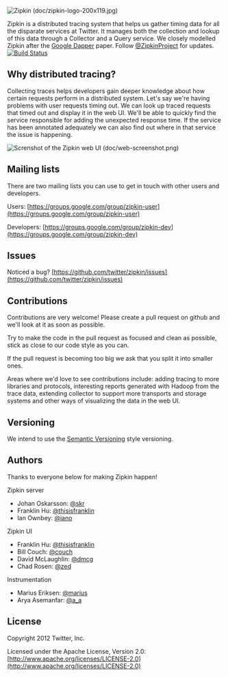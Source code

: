![Zipkin (doc/zipkin-logo-200x119.jpg)](https://github.com/twitter/zipkin/raw/master/doc/zipkin-logo-200x119.jpg)

Zipkin is a distributed tracing system that helps us gather timing data for all the disparate services at Twitter.
It manages both the collection and lookup of this data through a Collector and a Query service.
We closely modelled Zipkin after the [Google Dapper](http://research.google.com/pubs/pub36356.html) paper. Follow [@ZipkinProject](https://twitter.com/zipkinproject) for updates. [![Build Status](https://secure.travis-ci.org/twitter/zipkin.png)](http://travis-ci.org/twitter/zipkin)

## Why distributed tracing?
Collecting traces helps developers gain deeper knowledge about how certain requests perform in a distributed system.
Let's say we're having problems with user requests timing out. We can look up traced requests that timed out and display
it in the web UI. We'll be able to quickly find the service responsible for adding the unexpected response time.
If the service has been annotated adequately we can also find out where in that service the issue is happening.

![Screnshot of the Zipkin web UI (doc/web-screenshot.png)](https://github.com/twitter/zipkin/raw/master/doc/web-screenshot.png)

## Mailing lists
There are two mailing lists you can use to get in touch with other users and developers.

Users: [https://groups.google.com/group/zipkin-user](https://groups.google.com/group/zipkin-user)

Developers: [https://groups.google.com/group/zipkin-dev](https://groups.google.com/group/zipkin-dev)

## Issues
Noticed a bug? [https://github.com/twitter/zipkin/issues](https://github.com/twitter/zipkin/issues)

## Contributions
Contributions are very welcome! Please create a pull request on github and we'll look at it as soon as possible.

Try to make the code in the pull request as focused and clean as possible, stick as close to our code style as you can.

If the pull request is becoming too big we ask that you split it into smaller ones.

Areas where we'd love to see contributions include: adding tracing to more libraries and protocols, interesting reports generated with Hadoop from the trace data, extending collector to support more transports and storage systems and other ways of visualizing the data in the web UI.

## Versioning
We intend to use the [Semantic Versioning](http://semver.org/) style versioning.

## Authors
Thanks to everyone below for making Zipkin happen!

Zipkin server
* Johan Oskarsson: [@skr](https://twitter.com/skr)
* Franklin Hu: [@thisisfranklin](https://twitter.com/thisisfranklin)
* Ian Ownbey: [@iano](https://twitter.com/iano)

Zipkin UI
* Franklin Hu: [@thisisfranklin](https://twitter.com/thisisfranklin)
* Bill Couch: [@couch](https://twitter.com/couch)
* David McLaughlin: [@dmcg](https://twitter.com/dmcg)
* Chad Rosen: [@zed](https://twitter.com/zed)

Instrumentation
* Marius Eriksen: [@marius](https://twitter.com/marius)
* Arya Asemanfar: [@a_a](https://twitter.com/a_a)

## License
Copyright 2012 Twitter, Inc.

Licensed under the Apache License, Version 2.0: [http://www.apache.org/licenses/LICENSE-2.0](http://www.apache.org/licenses/LICENSE-2.0)
